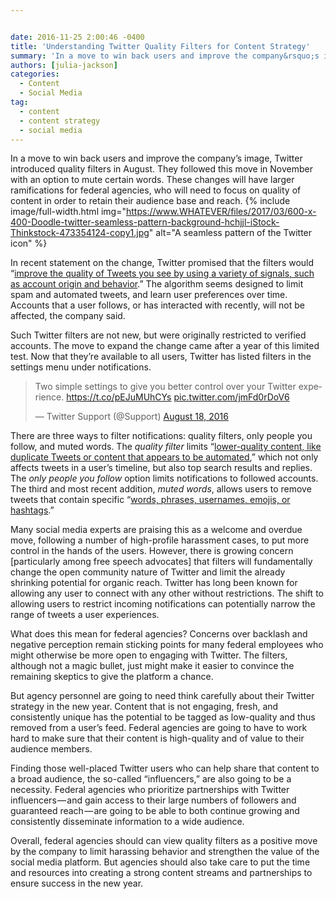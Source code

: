 ```yaml
---


date: 2016-11-25 2:00:46 -0400
title: 'Understanding Twitter Quality Filters for Content Strategy'
summary: 'In a move to win back users and improve the company&rsquo;s image, Twitter introduced quality filters in August. They followed this move in November with an option to mute certain words. These changes will have larger ramifications for federal agencies, who will need to focus on quality of content in order to retain their audience'
authors: [julia-jackson]
categories:
  - Content
  - Social Media
tag:
  - content
  - content strategy
  - social media
---
```


In a move to win back users and improve the company’s image, Twitter introduced quality filters in August. They followed this move in November with an option to mute certain words. These changes will have larger ramifications for federal agencies, who will need to focus on quality of content in order to retain their audience base and reach. 
{% include image/full-width.html img="https://www.WHATEVER/files/2017/03/600-x-400-Doodle-twitter-seamless-pattern-background-hchjjl-iStock-Thinkstock-473354124-copy1.jpg" alt="A seamless pattern of the Twitter icon" %} 

In recent statement on the change, Twitter promised that the filters would “[improve the quality of Tweets you see by using a variety of signals, such as account origin and behavior](https://blog.twitter.com/2016/new-ways-to-control-your-experience-on-twitter).” The algorithm seems designed to limit spam and automated tweets, and learn user preferences over time. Accounts that a user follows, or has interacted with recently, will not be affected, the company said.

Such Twitter filters are not new, but were originally restricted to verified accounts. The move to expand the change came after a year of this limited test. Now that they’re available to all users, Twitter has listed filters in the settings menu under notifications.

<blockquote class="twitter-tweet" data-width="500">
  <p lang="en" dir="ltr">
    Two simple settings to give you better control over your Twitter experience. <a href="https://t.co/pEJuMUhCYs">https://t.co/pEJuMUhCYs</a> <a href="https://t.co/jmFd0rDoV6">pic.twitter.com/jmFd0rDoV6</a>
  </p>
  
  <p>
    &mdash; Twitter Support (@Support) <a href="https://twitter.com/Support/status/766319755531649025">August 18, 2016</a>
  </p>
</blockquote>



There are three ways to filter notifications: quality filters, only people you follow, and muted words. The _quality filter_ limits “[lower-quality content, like duplicate Tweets or content that appears to be automated](https://support.twitter.com/articles/20169398),” which not only affects tweets in a user’s timeline, but also top search results and replies. The _only people you follow_ option limits notifications to followed accounts. The third and most recent addition, _muted words_, allows users to remove tweets that contain specific “[words, phrases, usernames, emojis, or hashtags](https://support.twitter.com/articles/20175032).”

Many social media experts are praising this as a welcome and overdue move, following a number of high-profile harassment cases, to put more control in the hands of the users. However, there is growing concern [particularly among free speech advocates] that filters will fundamentally change the open community nature of Twitter and limit the already shrinking potential for organic reach. Twitter has long been known for allowing any user to connect with any other without restrictions. The shift to allowing users to restrict incoming notifications can potentially narrow the range of tweets a user experiences.
  
What does this mean for federal agencies? Concerns over backlash and negative perception remain sticking points for many federal employees who might otherwise be more open to engaging with Twitter. The filters, although not a magic bullet, just might make it easier to convince the remaining skeptics to give the platform a chance.

But agency personnel are going to need think carefully about their Twitter strategy in the new year. Content that is not engaging, fresh, and consistently unique has the potential to be tagged as low-quality and thus removed from a user’s feed. Federal agencies are going to have to work hard to make sure that their content is high-quality and of value to their audience members.

Finding those well-placed Twitter users who can help share that content to a broad audience, the so-called “influencers,” are also going to be a necessity. Federal agencies who prioritize partnerships with Twitter influencers — and gain access to their large numbers of followers and guaranteed reach — are going to be able to both continue growing and consistently disseminate information to a wide audience.

Overall, federal agencies should can view quality filters as a positive move by the company to limit harassing behavior and strengthen the value of the social media platform. But agencies should also take care to put the time and resources into creating a strong content streams and partnerships to ensure success in the new year.